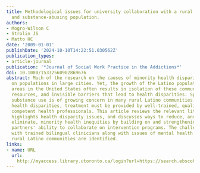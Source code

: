 ```yaml
---
title: Methodological issues for university collaboration with a rural Latino community
  and substance-abusing population.
authors:
- Mogro-Wilson C
- Strolin JS
- Matto HC
date: '2009-01-01'
publishDate: '2024-10-10T14:22:51.030562Z'
publication_types:
- article-journal
publication: '*Journal of Social Work Practice in the Addictions*'
doi: 10.1080/15332560902869676
abstract: Much of the research on the causes of minority health disparities has focused
  on populations in large cities. Yet, the growth of the Latino population in rural
  areas in the United States often results in isolation of these communities, fewer
  resources, and invisible barriers that lead to health disparities. Specifically,
  substance use is of growing concern in many rural Latino communities. To help eliminate
  health disparities, treatment must be provided by well-trained, qualified, and culturally
  competent health professionals. This article reviews the relevant literature that
  highlights health disparity issues, and discusses ways to reduce, and eventually
  eliminate, minority health inequities by building on and strengthening the community
  partners' ability to collaborate on intervention programs. The challenges of collaborating
  with trained bilingual clinicians along with issues of mental health promotion in
  rural Latino communities are identified.
links:
- name: URL
  url: 
    http://myaccess.library.utoronto.ca/login?url=https://search.ebscohost.com/login.aspx?direct=true&db=cin20&AN=105359498&site=ehost-live
---
```

